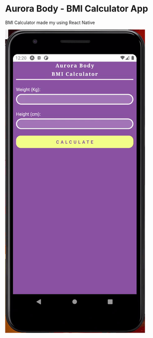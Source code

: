 # Aurora Body - BMI Calculator App

BMI Calculator made my using React Native

<img src="aurora_body.gif" weight="500">